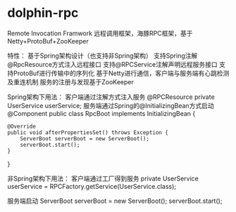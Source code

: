 # dolphin-rpc
Remote Invocation Framwork
远程调用框架，海豚RPC框架，基于Netty+ProtoBuf+ZooKeeper

特性：
基于Spring架构设计（也支持非Spring架构）
支持Spring注解@RpcResource方式注入远程接口
支持@RPCService注解声明远程服务接口
支持ProtoBuf进行传输中的序列化
基于Netty进行通信，客户端与服务端有心跳检测及重连机制
服务的注册与发现基于ZooKeeper

Spring架构下用法：
客户端通过注解方式注入服务
@RPCResource
private UserService userService;
服务端通过Spring的@InitializingBean方式启动
@Component
public class RpcBoot implements InitializingBean {

    @Override
    public void afterPropertiesSet() throws Exception {
        ServerBoot serverBoot = new ServerBoot();
        serverBoot.start();
    }

}

非Spring架构下用法：
客户端通过工厂得到服务
private UserService userService = RPCFactory.getService(UserService.class);

服务端启动
ServerBoot serverBoot = new ServerBoot();
serverBoot.start();
